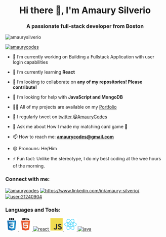 <h1 align="center">Hi there 👋, I'm Amaury Silverio</h1>
<!-- ![Beige Simple Elegant Personal LinkedIn Banner](https://user-images.githubusercontent.com/76449195/233174934-93be5e71-aa00-48ec-826c-da8690b55869.jpg)
 -->
<h3 align="center">A passionate full-stack developer from Boston</h3>
<p align="left"> <img src="https://komarev.com/ghpvc/?username=amaurysilverio&label=Profile%20views&color=0e75b6&style=flat" alt="amaurysilverio" /> </p>
<p align="left"> <a href="https://twitter.com/amaurycodes" target="blank"><img src="https://img.shields.io/twitter/follow/amaurycodes?logo=twitter&style=for-the-badge" alt="amaurycodes" /></a> </p>

<!--
**AmaurySilverio/AmaurySilverio** is a ✨ _special_ ✨ repository because its `README.md` (this file) appears on your GitHub profile.
-->

- 🔭 I’m currently working on Building a Fullstack Application with user login capabilities

- 🌱 I’m currently learning **React**

- 👯 I’m looking to collaborate on **any of my repositories! Please contribute!**

- 🤔 I’m looking for help with **JavaScript and MongoDB**

- 👨‍💻 All of my projects are available on my [Portfolio](https://amaurycodes.netlify.app/)

- 📝 I regularly tweet on [twitter @AmauryCodes](https://twitter.com/AmauryCodes)

- 💬 Ask me about How I made my matching card game 👀

- 📫 How to reach me: **amaurycodes@gmail.com**

- 😄 Pronouns: He/Him

- ⚡ Fun fact: Unlike the stereotype, I do my best coding at the wee hours of the morning.

<h3 align="left">Connect with me:</h3>
<p align="left">
<a href="https://twitter.com/amaurycodes" target="blank"><img align="center" src="https://raw.githubusercontent.com/rahuldkjain/github-profile-readme-generator/master/src/images/icons/Social/twitter.svg" alt="amaurycodes" height="30" width="40" /></a>
<a href="https://linkedin.com/in/amaury-silverio/" target="blank"><img align="center" src="https://raw.githubusercontent.com/rahuldkjain/github-profile-readme-generator/master/src/images/icons/Social/linked-in-alt.svg" alt="https://www.linkedin.com/in/amaury-silverio/" height="30" width="40" /></a>
<a href="https://stackoverflow.com/users/21253068/amaury-silverio" target="blank"><img align="center" src="https://raw.githubusercontent.com/rahuldkjain/github-profile-readme-generator/master/src/images/icons/Social/stack-overflow.svg" alt="user:21240904" height="30" width="40" /></a>
</p>
<h3 align="left">Languages and Tools:</h3>
<p align="left"><a href="https://www.w3schools.com/css/" target="_blank" rel="noreferrer"> <img src="https://raw.githubusercontent.com/devicons/devicon/master/icons/css3/css3-original-wordmark.svg" alt="css3" width="40" height="40"/> </a> <a href="https://www.w3.org/html/" target="_blank" rel="noreferrer"> <img src="https://raw.githubusercontent.com/devicons/devicon/master/icons/html5/html5-original-wordmark.svg" alt="html5" width="40" height="40"/> </a> <a href="https://getbootstrap.com/" target="_blank" rel="noreferrer"> <img src="https://raw.githubusercontent.com/jmnote/z-icons/master/svg/bootstrap.svg" alt="react" width="40" height="40"/> </a> <a href="https://developer.mozilla.org/en-US/docs/Web/JavaScript" target="_blank" rel="noreferrer"> <img src="https://raw.githubusercontent.com/devicons/devicon/master/icons/javascript/javascript-original.svg" alt="javascript" width="40" height="40"/> </a> <a href="https://react.dev/" target="_blank" rel="noreferrer"> <img src="https://raw.githubusercontent.com/devicons/devicon/master/icons/react/react-original.svg" alt="react" width="40" height="40"/> </a> <a href="https://www.java.com/en/download/help/whatis_java.html" target="_blank" rel="noreferrer"> <img src="https://raw.githubusercontent.com/jmnote/z-icons/master/svg/java.svg" alt="java" width="40" height="40"/> </a>
</p>

